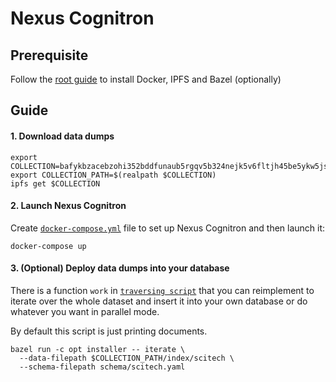 # Nexus Cognitron

## Prerequisite

Follow the [root guide](../../README.md) to install Docker, IPFS and Bazel (optionally)

## Guide

#### 1. Download data dumps

```shell script
export COLLECTION=bafykbzacebzohi352bddfunaub5rgqv5b324nejk5v6fltjh45be5ykw5jsjg
export COLLECTION_PATH=$(realpath $COLLECTION)
ipfs get $COLLECTION
```

#### 2. Launch Nexus Cognitron

Create [`docker-compose.yml`](docker-compose.yml) file to set up Nexus Cognitron and then launch it:
```shell script
docker-compose up
```

#### 3. (Optional) Deploy data dumps into your database

There is a function `work` in [`traversing script`](installer/scripts/iterate.py)
that you can reimplement to iterate over the whole dataset and insert it into your
own database or do whatever you want in parallel mode.

By default this script is just printing documents.

```shell script
bazel run -c opt installer -- iterate \
  --data-filepath $COLLECTION_PATH/index/scitech \
  --schema-filepath schema/scitech.yaml
```
